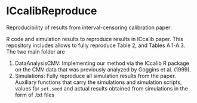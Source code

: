 # ICcalibReproduce
Reproducibility of results from interval-censoring calibration paper:

R code and simulation results to reproduce results in ICcalib paper. This repository includes allows to fully reproduce Table 2, and Tables A.1-A.3. The two main folder are

1. DataAnalysisCMV: Implementing our method via the ICcalib R package on the CMV data that was previously analyzed by Goggins et al. (1999). 
2. Simulations: Fully reproduce all simulation results from the paper. Auxiliary functions that carry the simulations and simulation scripts, values for `set.seed` and actual results obtained from simulations in the form of .txt files
